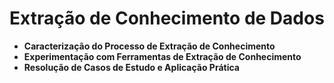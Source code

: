 # Extração de Conhecimento de Dados

- **Caracterização do Processo de Extração de Conhecimento**
- **Experimentação com Ferramentas de Extração de Conhecimento**
- **Resolução de Casos de Estudo e Aplicação Prática**